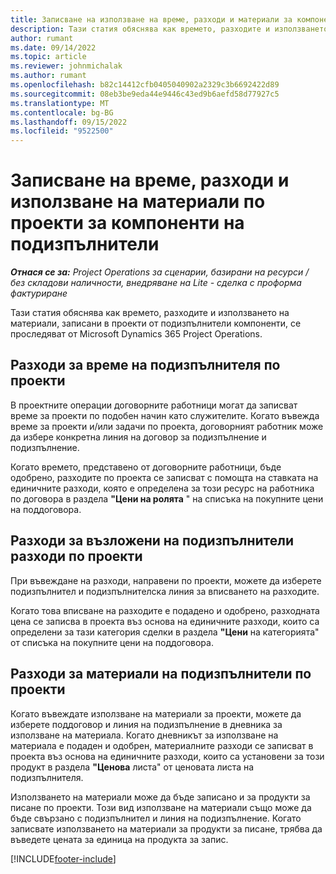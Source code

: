 ```yaml
---
title: Записване на използване на време, разходи и материали за компоненти на подизпълнение
description: Тази статия обяснява как времето, разходите и използването на материали, записани в проекти от подизпълнители компоненти, се проследяват от Microsoft Dynamics 365 Project Operations.
author: rumant
ms.date: 09/14/2022
ms.topic: article
ms.reviewer: johnmichalak
ms.author: rumant
ms.openlocfilehash: b82c14412cfb0405040902a2329c3b6692422d89
ms.sourcegitcommit: 08eb3be9eda44e9446c43ed9b6aefd58d77927c5
ms.translationtype: MT
ms.contentlocale: bg-BG
ms.lasthandoff: 09/15/2022
ms.locfileid: "9522500"
---
```

# <a name="recording-time-expenses-and-material-usage-on-projects-for-subcontracted-components"></a>Записване на време, разходи и използване на материали по проекти за компоненти на подизпълнители

_**Отнася се за:** Project Operations за сценарии, базирани на ресурси / без складови наличности, внедряване на Lite - сделка с проформа фактуриране_

Тази статия обяснява как времето, разходите и използването на материали, записани в проекти от подизпълнители компоненти, се проследяват от Microsoft Dynamics 365 Project Operations.

## <a name="costing-for-subcontractor-time-on-projects"></a>Разходи за време на подизпълнителя по проекти
В проектните операции договорните работници могат да записват време за проекти по подобен начин като служителите. Когато въвежда време за проекти и/или задачи по проекта, договорният работник може да избере конкретна линия на договор за подизпълнение и подизпълнение.

Когато времето, представено от договорните работници, бъде одобрено, разходите по проекта се записват с помощта на ставката на единичните разходи, която е определена за този ресурс на работника по договора в раздела **"Цени на ролята** " на списъка на покупните цени на поддоговора.

## <a name="costing-for-subcontracted-expenses-on-projects"></a>Разходи за възложени на подизпълнители разходи по проекти
При въвеждане на разходи, направени по проекти, можете да изберете подизпълнител и подизпълнителска линия за вписването на разходите. 

Когато това вписване на разходите е подадено и одобрено, разходната цена се записва в проекта въз основа на единичните разходи, които са определени за тази категория сделки в раздела **"Цени** на категорията" от списъка на покупните цени на поддоговора.

## <a name="costing-for-subcontracted-materials-on-projects"></a>Разходи за материали на подизпълнители по проекти
Когато въвеждате използване на материали за проекти, можете да изберете поддоговор и линия на подизпълнение в дневника за използване на материала. Когато дневникът за използване на материала е подаден и одобрен, материалните разходи се записват в проекта въз основа на единичните разходи, които са установени за този продукт в раздела **"Ценова** листа" от ценовата листа на подизпълнителя.

Използването на материали може да бъде записано и за продукти за писане по проекти. Този вид използване на материали също може да бъде свързано с подизпълнител и линия на подизпълнение. Когато записвате използването на материали за продукти за писане, трябва да въведете цената за единица на продукта за запис. 


[!INCLUDE[footer-include](../../includes/footer-banner.md)]
